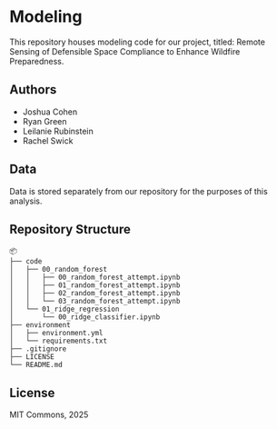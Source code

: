 # Modeling

This repository houses modeling code for our project, titled: Remote Sensing of Defensible Space Compliance to Enhance Wildfire Preparedness.

## Authors

- Joshua Cohen
- Ryan Green
- Leilanie Rubinstein
- Rachel Swick

## Data

Data is stored separately from our repository for the purposes of this analysis.

## Repository Structure

```
📦 
├── code
│   ├── 00_random_forest
│   │   ├── 00_random_forest_attempt.ipynb
│   │   ├── 01_random_forest_attempt.ipynb
│   │   ├── 02_random_forest_attempt.ipynb
│   │   └── 03_random_forest_attempt.ipynb
│   └── 01_ridge_regression
│       └── 00_ridge_classifier.ipynb
├── environment
│   ├── environment.yml
│   └── requirements.txt
├── .gitignore
├── LICENSE
└── README.md
```

## License

MIT Commons, 2025
